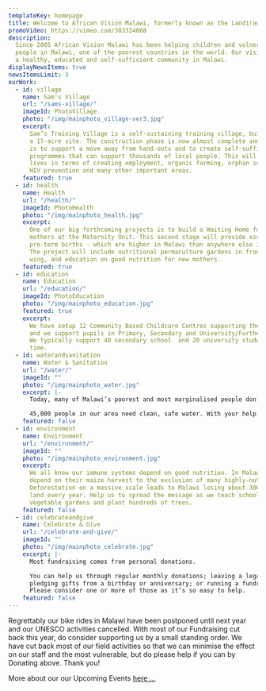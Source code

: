 ```yaml
---
templateKey: homepage
title: Welcome to African Vision Malawi, formerly known as the Landirani Trust
promoVideo: https://vimeo.com/383324868
description:
  Since 2005 African Vision Malawi has been helping children and vulnerable
  people in Malawi, one of the poorest countries in the world. Our vision is to see
  a healthy, educated and self-sufficient community in Malawi.
displayNewsItems: true
newsItemsLimit: 3
ourWork:
  - id: village
    name: Sam's Village
    url: "/sams-village/"
    imageId: PhotoVillage
    photo: "/img/mainphoto_village-ver3.jpg"
    excerpt:
      Sam’s Training Village is a self-sustaining training village, built on
      a 17-acre site. The construction phase is now almost complete and the objective
      is to support a move away from hand-outs and to create self-sufficient training
      programmes that can support thousands of local people. This will improve their
      lives in terms of creating employment, organic farming, orphan support, reforestation,
      HIV prevention and many other important areas.
    featured: true
  - id: health
    name: Health
    url: "/health/"
    imageId: PhotoHealth
    photo: "/img/mainphoto_health.jpg"
    excerpt:
      One of our big forthcoming projects is to build a Waiting Home for new
      mothers at the Maternity Unit. This second stage will provide essential care for
      pre-term births - which are higher in Malawi than anywhere else in the world.
      The project will include nutritional permaculture gardens in front of the new
      wing, and education on good nutrition for new mothers.
    featured: true
  - id: education
    name: Education
    url: "/education/"
    imageId: PhotoEducation
    photo: "/img/mainphoto_education.jpg"
    featured: true
    excerpt:
      We have setup 12 Community Based Childcare Centres supporting the under-5's
      and we support pupils in Primary, Secondary and University/Further Education.
      We typically support 40 secondary school  and 20 university students at any given
      time.
  - id: waterandsanitation
    name: Water & Sanitation
    url: "/water/"
    imageId: ""
    photo: "/img/mainphoto_water.jpg"
    excerpt: |-
      Today, many of Malawi’s poorest and most marginalised people don’t have clean water to drink, decent toilets or good hygiene. Without these basics, we cannot begin to help them with better education, health and self-sufficiency.

      45,000 people in our area need clean, safe water. With your help we can ensure that everyone in our area has access to clean, safe water.
    featured: false
  - id: environment
    name: Environment
    url: "/environment/"
    imageId: ""
    photo: "/img/mainphoto_environment.jpg"
    excerpt:
      We all know our immune systems depend on good nutrition. In Malawi people
      depend on their maize harvest to the exclusion of many highly-nutritious foods.
      Deforestation on a massive scale leads to Malawi losing about 300km2 of forest
      land every year. Help us to spread the message as we teach schools how to create
      vegetable gardens and plant hundreds of trees.
    featured: false
  - id: celebrateandgive
    name: Celebrate & Give
    url: "/celebrate-and-give/"
    imageId: ""
    photo: "/img/mainphoto_celebrate.jpg"
    excerpt: |-
      Most fundraising comes from personal donations.

      You can help us through regular monthly donations; leaving a legacy;
      pledging gifts from a birthday or anniversary; or running a fundraising event.
      Please consider one or more of those as it’s so easy to help.
    featured: false
---
```


Regrettably our bike rides in Malawi have been postponed until next year and our UNESCO activities cancelled. With most of our Fundraising cut back this year, do consider supporting us by a small standing order. We have cut back most of our field activities so that we can minimise the effect on our staff and the most vulnerable, but do please help if you can by Donating above. Thank you!

More about our our Upcoming Events [here ...](/events/ "View events")
